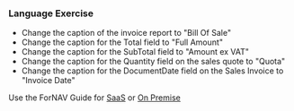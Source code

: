 ### Language Exercise

* Change the caption of the invoice report to "Bill Of Sale"
* Change the caption for the Total field to "Full Amount"
* Change the caption for the SubTotal field to "Amount ex VAT"
* Change the caption for the Quantity field on the sales quote to "Quota"
* Change the caption for the DocumentDate field on the Sales Invoice to "Invoice Date"

Use the ForNAV Guide for [SaaS](https://fornav.github.io/ForNav.Guide/#/ForNAVForBCSaaS/Language) or [On Premise](https://fornav.github.io/ForNav.Guide/#/ForNAVForBCOnPrem/Language)

<!-- ToDO -> edit links -->